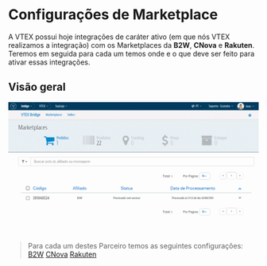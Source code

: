 # Configurações de Marketplace

A VTEX possui hoje integrações de caráter ativo (em que nós VTEX realizamos a integração) com os Marketplaces da **B2W**, **CNova** e **Rakuten**. Teremos em seguida para cada um temos onde e o que deve ser feito para ativar essas integrações.

## Visão geral

![Visão geral_config](V_Config.gif)
> Para cada um destes Parceiro temos as seguintes configurações:
  > [B2W](b2wmd.md)
  > [CNova](cnova.md)
  > [Rakuten](rakuten.md)
